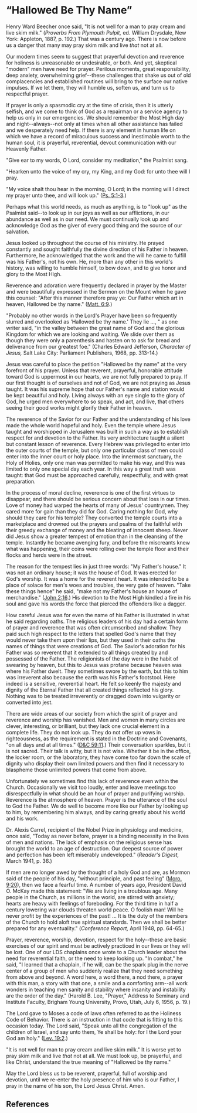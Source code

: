# “Hallowed Be Thy Name”

Henry Ward Beecher once said, "It is not well for a man to pray cream and live
skim milk." (_Proverbs From Plymouth Pulpit,_ ed. William Drysdale, New York:
Appleton, 1887, p. 192.) That was a century ago. There is now before us a
danger that many may pray skim milk and live _that_ not at all.

Our modern times seem to suggest that prayerful devotion and reverence for
holiness is unreasonable or undesirable, or both. And yet, skeptical "modern"
men have need for prayer. Perilous moments, great responsibility, deep
anxiety, overwhelming grief--these challenges that shake us out of old
complacencies and established routines will bring to the surface our native
impulses. If we let them, they will humble us, soften us, and turn us to
respectful prayer.

If prayer is only a spasmodic cry at the time of crisis, then it is utterly
selfish, and we come to think of God as a repairman or a service agency to
help us only in our emergencies. We should remember the Most High day and
night--always--not only at times when all other assistance has failed and we
desperately need help. If there is any element in human life on which we have
a record of miraculous success and inestimable worth to the human soul, it is
prayerful, reverential, devout communication with our Heavenly Father.

"Give ear to my words, O Lord, consider my meditation," the Psalmist sang.

"Hearken unto the voice of my cry, my King, and my God: for unto thee will I
pray.

"My voice shalt thou hear in the morning, O Lord; in the morning will I direct
my prayer unto thee, and will look up." ([Ps.
5:1-3](/scriptures/ot/ps/5.1-3?lang=eng#0).)

Perhaps what this world needs, as much as anything, is to "look up" as the
Psalmist said--to look up in our joys as well as our afflictions, in our
abundance as well as in our need. We must continually look up and acknowledge
God as the giver of every good thing and the source of our salvation.

Jesus looked up throughout the course of his ministry. He prayed constantly
and sought faithfully the divine direction of his Father in heaven.
Furthermore, he acknowledged that the work and the will he came to fulfill was
his Father's, not his own. He, more than any other in this world's history,
was willing to humble himself, to bow down, and to give honor and glory to the
Most High.

Reverence and adoration were frequently declared in prayer by the Master and
were beautifully expressed in the Sermon on the Mount when he gave this
counsel: "After this manner therefore pray ye: Our Father which art in heaven,
Hallowed be thy name." ([Matt. 6:9](/scriptures/nt/matt/6.9?lang=eng#8).)

"Probably no other words in the Lord's Prayer have been so frequently slurred
and overlooked as 'Hallowed be thy name.' They lie ..., " as one writer said,
"in the valley between the great name of God and the glorious Kingdom for
which we are looking and waiting. We slide over them as though they were only
a parenthesis and hasten on to ask for bread and deliverance from our greatest
foe." (Charles Edward Jefferson, _Character of Jesus,_ Salt Lake City:
Parliament Publishers, 1968, pp. 313-14.)

Jesus was careful to place the petition "Hallowed be thy name" at the very
forefront of his prayer. Unless that reverent, prayerful, honorable attitude
toward God is uppermost in our hearts, we are not fully prepared to pray. If
our first thought is of ourselves and not of God, we are not praying as Jesus
taught. It was his supreme hope that our Father's name and station would be
kept beautiful and holy. Living always with an eye single to the glory of God,
he urged men everywhere to so speak, and act, and live, that others seeing
their good works might glorify their Father in heaven.

The reverence of the Savior for our Father and the understanding of his love
made the whole world hopeful and holy. Even the temple where Jesus taught and
worshipped in Jerusalem was built in such a way as to establish respect for
and devotion to the Father. Its very architecture taught a silent but constant
lesson of reverence. Every Hebrew was privileged to enter into the outer
courts of the temple, but only one particular class of men could enter into
the inner court or holy place. Into the innermost sanctuary, the Holy of
Holies, only one man was permitted to make his way, and this was limited to
only one special day each year. In this way a great truth was taught: that God
must be approached carefully, respectfully, and with great preparation.

In the process of moral decline, reverence is one of the first virtues to
disappear, and there should be serious concern about that loss in our times.
Love of money had warped the hearts of many of Jesus' countrymen. They cared
more for gain than they did for God. Caring nothing for God, why should they
care for his temple? They converted the temple courts into a marketplace and
drowned out the prayers and psalms of the faithful with their greedy exchange
of money and the bleating of innocent sheep. Never did Jesus show a greater
tempest of emotion than in the cleansing of the temple. Instantly he became
avenging fury, and before the miscreants knew what was happening, their coins
were rolling over the temple floor and their flocks and herds were in the
street.

The reason for the tempest lies in just three words: "My Father's house." It
was not an ordinary house; it was the house of God. It was erected for God's
worship. It was a home for the reverent heart. It was intended to be a place
of solace for men's woes and troubles, the very gate of heaven. "Take these
things hence" he said, "make not my Father's house an house of merchandise."
([John 2:16](/scriptures/nt/john/2.16?lang=eng#15).) His devotion to the Most
High kindled a fire in his soul and gave his words the force that pierced the
offenders like a dagger.

How careful Jesus was for even the name of his Father is illustrated in what
he said regarding oaths. The religious leaders of his day had a certain form
of prayer and reverence that was often circumscribed and shallow. They paid
such high respect to the letters that spelled God's name that they would never
take them upon their lips, but they used in their oaths the names of things
that were creations of God. The Savior's adoration for his Father was so
reverent that it extended to all things created by and possessed of the
Father. The religionists of the day were in the habit of swearing by heaven,
but this to Jesus was profane because heaven was where his Father dwelt. They
sometimes swore by the earth, but this to him was irreverent also because the
earth was his Father's footstool. Here indeed is a sensitive, reverential
heart. He felt so keenly the majesty and dignity of the Eternal Father that
all created things reflected his glory. Nothing was to be treated irreverently
or dragged down into vulgarity or converted into jest.

There are wide areas of our society from which the spirit of prayer and
reverence and worship has vanished. Men and women in many circles are clever,
interesting, or brilliant, but they lack one crucial element in a complete
life. They do not look up. They do not offer up vows in righteousness, as the
requirement is stated in the Doctrine and Covenants, "on all days and at all
times." ([D&amp;C 59:11](/scriptures/dc-testament/dc/59.11?lang=eng#10).)
Their conversation sparkles, but it is not sacred. Their talk is witty, but it
is not wise. Whether it be in the office, the locker room, or the laboratory,
they have come too far down the scale of dignity who display their own limited
powers and then find it necessary to blaspheme those unlimited powers that
come from above.

Unfortunately we sometimes find this lack of reverence even within the Church.
Occasionally we visit too loudly, enter and leave meetings too disrespectfully
in what should be an hour of prayer and purifying worship. Reverence is the
atmosphere of heaven. Prayer is the utterance of the soul to God the Father.
We do well to become more like our Father by looking up to him, by remembering
him always, and by caring greatly about his world and his work.

Dr. Alexis Carrel, recipient of the Nobel Prize in physiology and medicine,
once said, "Today as never before, prayer is a binding necessity in the lives
of men and nations. The lack of emphasis on the religious sense has brought
the world to an age of destruction. Our deepest source of power and perfection
has been left miserably undeveloped." (_Reader's Digest,_ March 1941, p. 36.)

If men are no longer awed by the thought of a holy God and are, as Mormon said
of the people of his day, "without principle, and past feeling" ([Moro.
9:20](/scriptures/bofm/moro/9.20?lang=eng#19)), then we face a fearful time. A
number of years ago, President David O. McKay made this statement: "We are
living in a troublous age. Many people in the Church, as millions in the
world, are stirred with anxiety; hearts are heavy with feelings of foreboding.
For the third time in half a century lowering war clouds threaten world peace.
O foolish man! Will he never profit by the experiences of the past! ... It is
the duty of the members of the Church to hold aloft true spiritual standards.
Then we shall be better prepared for any eventuality." (_Conference Report,_
April 1948, pp. 64-65.)

Prayer, reverence, worship, devotion, respect for the holy--these are basic
exercises of our spirit and must be actively practiced in our lives or they
will be lost. One of our LDS chaplains once wrote to a Church leader about the
need for reverential faith, or the need to keep looking up. "In combat," he
said, "I learned that a chaplain, if he will, can be the spark plug in the
nerve center of a group of men who suddenly realize that they need something
from above and beyond. A word here, a word there, a nod there, a prayer with
this man, a story with that one, a smile and a comforting arm--all work
wonders in teaching men sanity and stability where insanity and instability
are the order of the day." (Harold B. Lee, "Prayer," Address to Seminary and
Institute Faculty, Brigham Young University, Provo, Utah, July 6, 1956, p.
19.)

The Lord gave to Moses a code of laws often referred to as the Holiness Code
of Behavior. There is an instruction in that code that is fitting to this
occasion today. The Lord said, "Speak unto all the congregation of the
children of Israel, and say unto them, Ye shall be holy: for I the Lord your
God am holy." ([Lev. 19:2](/scriptures/ot/lev/19.2?lang=eng#1).)

"It is not well for man to pray cream and live skim milk." It is worse yet to
pray skim milk and live _that_ not at all. We must look up, be prayerful, and
like Christ, understand the true meaning of "Hallowed be thy name."

May the Lord bless us to be reverent, prayerful, full of worship and devotion,
until we re-enter the holy presence of him who is our Father, I pray in the
name of his son, the Lord Jesus Christ. Amen.

## References

